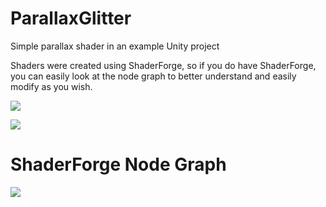 # ParallaxGlitter

Simple parallax shader in an example Unity project

Shaders were created using ShaderForge, so if you do have ShaderForge, you can easily look at the node graph to better understand and easily modify as you wish.

![](Gitpage/ParallaxGlitter_Cube.gif)

![](ParallaxGlitter_Icos.gif)

# ShaderForge Node Graph

![](ShaderForgeNodeGraph.png)
